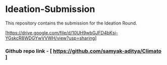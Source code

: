 # Ideation-Submission

This repository contains the submission for the Ideation Round.



[https://drive.google.com/file/d/10UH9wbGJFD4bKsj-YGskcR8WDGYwVVWH/view?usp=sharing]

### Github repo link - [ https://github.com/samyak-aditya/Climato ]

